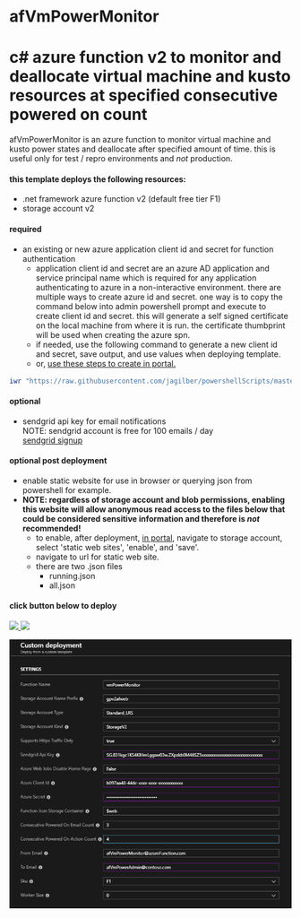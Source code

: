 # afVmPowerMonitor
# c# azure function v2 to monitor and deallocate virtual machine and kusto resources at specified consecutive powered on count

afVmPowerMonitor is an azure function to monitor virtual machine and kusto power states and deallocate after specified amount of time. this is useful only for test / repro environments and *not* production.


#### this template deploys the following resources:
- .net framework azure function v2 (default free tier F1)
- storage account v2

#### required
- an existing or new azure application client id and secret for function authentication  
  * application client id and secret are an azure AD application and service principal name which is required for any application authenticating to azure in a non-interactive environment. there are multiple ways to create azure id and secret. one way is to copy the command below into admin powershell prompt and execute to create client id and secret. this will generate a self signed certificate on the local machine from where it is run. the certificate thumbprint will be used when creating the azure spn.
  * if needed, use the following command to generate a new client id and secret, save output, and use values when deploying template.
  * or, [use these steps to create in portal.](https://docs.microsoft.com/en-us/azure/active-directory/develop/howto-create-service-principal-portal)
```powershell
iwr "https://raw.githubusercontent.com/jagilber/powershellScripts/master/azure-rm-create-aad-application-spn.ps1"| iex
```  
#### optional
- sendgrid api key for email notifications  
  NOTE: sendgrid account is free for 100 emails / day  
  [sendgrid signup](https://signup.sendgrid.com/)

#### optional post deployment
- enable static website for use in browser or querying json from powershell for example.
- **NOTE: regardless of storage account and blob permissions, enabling this website will allow anonymous read access to the files below that could be considered sensitive information and therefore is *not* recommended!**
  * to enable, after deployment, [in portal](https://portal.azure.com), navigate to storage account, select 'static web sites', 'enable', and 'save'.
  * navigate to url for static web site.
  * there are two .json files
    * running.json
    * all.json

#### click button below to deploy

<a href="https://portal.azure.com/#create/Microsoft.Template/uri/https%3A%2F%2Fraw.githubusercontent.com%2Fjagilber%2FafVmPowerMonitor%2Fmaster%2FafVmPowerMonitor%2Fazuredeploy.json" target="_blank">
    <img src="http://azuredeploy.net/deploybutton.png"/>
</a>
<a href="http://armviz.io/#/?load=https%3A%2F%2Fraw.githubusercontent.com%2Fjagilber%2FafVmPowerMonitor%2Fmaster%2Fazuredeploy.json" target="_blank">
    <img src="http://armviz.io/visualizebutton.png"/>
</a>



![portal template settings](/afVmPowerMonitor/images/portal-template-settings.1.png)
